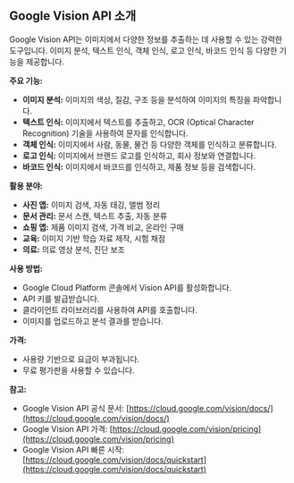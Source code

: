 ## Google Vision API 소개

Google Vision API는 이미지에서 다양한 정보를 추출하는 데 사용할 수 있는 강력한 도구입니다. 이미지 분석, 텍스트 인식, 객체 인식, 로고 인식, 바코드 인식 등 다양한 기능을 제공합니다.

**주요 기능:**

* **이미지 분석:** 이미지의 색상, 질감, 구조 등을 분석하여 이미지의 특징을 파악합니다.
* **텍스트 인식:** 이미지에서 텍스트를 추출하고, OCR (Optical Character Recognition) 기술을 사용하여 문자를 인식합니다.
* **객체 인식:** 이미지에서 사람, 동물, 물건 등 다양한 객체를 인식하고 분류합니다.
* **로고 인식:** 이미지에서 브랜드 로고를 인식하고, 회사 정보와 연결합니다.
* **바코드 인식:** 이미지에서 바코드를 인식하고, 제품 정보 등을 검색합니다.

**활용 분야:**

* **사진 앱:** 이미지 검색, 자동 태깅, 앨범 정리
* **문서 관리:** 문서 스캔, 텍스트 추출, 자동 분류
* **쇼핑 앱:** 제품 이미지 검색, 가격 비교, 온라인 구매
* **교육:** 이미지 기반 학습 자료 제작, 시험 채점
* **의료:** 의료 영상 분석, 진단 보조

**사용 방법:**

* Google Cloud Platform 콘솔에서 Vision API를 활성화합니다.
* API 키를 발급받습니다.
* 클라이언트 라이브러리를 사용하여 API를 호출합니다.
* 이미지를 업로드하고 분석 결과를 받습니다.

**가격:**

* 사용량 기반으로 요금이 부과됩니다.
* 무료 평가판을 사용할 수 있습니다.

**참고:**

* Google Vision API 공식 문서: [https://cloud.google.com/vision/docs/](https://cloud.google.com/vision/docs/)
* Google Vision API 가격: [https://cloud.google.com/vision/pricing](https://cloud.google.com/vision/pricing)
* Google Vision API 빠른 시작: [https://cloud.google.com/vision/docs/quickstart](https://cloud.google.com/vision/docs/quickstart)

